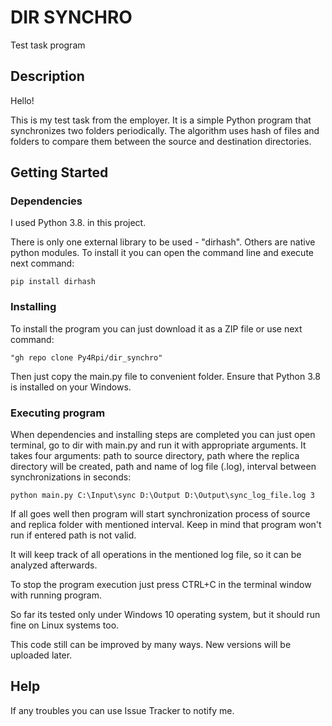 # DIR SYNCHRO

Test task program


## Description

Hello!

This is my test task from the employer. It is a simple Python program that synchronizes two folders periodically.
The algorithm uses hash of files and folders to compare them between the source and destination directories.

 
## Getting Started

### Dependencies

I used Python 3.8. in this project.

There is only one external library to be used - "dirhash". Others are native python modules.
To install it you can open the command line and execute next command:

```
pip install dirhash
```



### Installing

To install the program you can just download it as a ZIP file or use next command:

```
"gh repo clone Py4Rpi/dir_synchro"
```

Then just copy the main.py file to convenient folder. Ensure that Python 3.8 is installed on your Windows.

### Executing program

When dependencies and installing steps are completed you can just open terminal, go to dir with main.py and run it 
with appropriate arguments. It takes four arguments: path to source directory, path where the replica directory will 
be created, path and name of log file (.log), interval between synchronizations in seconds:

```
python main.py C:\Input\sync D:\Output D:\Output\sync_log_file.log 3

```

If all goes well then program will start synchronization process of source and replica folder with mentioned interval.
Keep in mind that program won't run if entered path is not valid.

It will keep track of all operations in the mentioned log file, so it can be analyzed afterwards.

To stop the program execution just press CTRL+C in the terminal window with running program. 

So far its tested only under Windows 10 operating system, but it should run fine on Linux systems too.

This code still can be improved by many ways. New versions will be uploaded later.

## Help

If any troubles you can use Issue Tracker to notify me.

